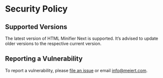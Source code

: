 # Security Policy

## Supported Versions

The latest version of HTML Minifier Next is supported. It’s advised to update older versions to the respective current version.

## Reporting a Vulnerability

To report a vulnerability, please [file an issue](https://github.com/j9t/html-minifier-next/issues/new) or email info@meiert.com.
